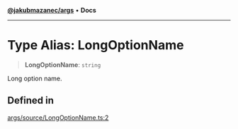 [**@jakubmazanec/args**](../README.md) • **Docs**

---

# Type Alias: LongOptionName

> **LongOptionName**: `string`

Long option name.

## Defined in

[args/source/LongOptionName.ts:2](https://github.com/jakubmazanec/tools/blob/28bd44b020b25cf8f9b96b5a385bb7c918cf32ab/packages/args/source/LongOptionName.ts#L2)
